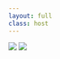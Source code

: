 ```yaml
---
layout: full
class: host
---
```


<img src="/images/04-async/scooby-doo-meme.png">
<img src="/images/04-async/winnie-the-pooh-meme.png">

<style>
.host {
    display: flex;
    align-items: center;
    justify-content: space-around;
    height: 100%;
    gap: 1rem;
}

img {
    max-width: 45%;
}
</style>
